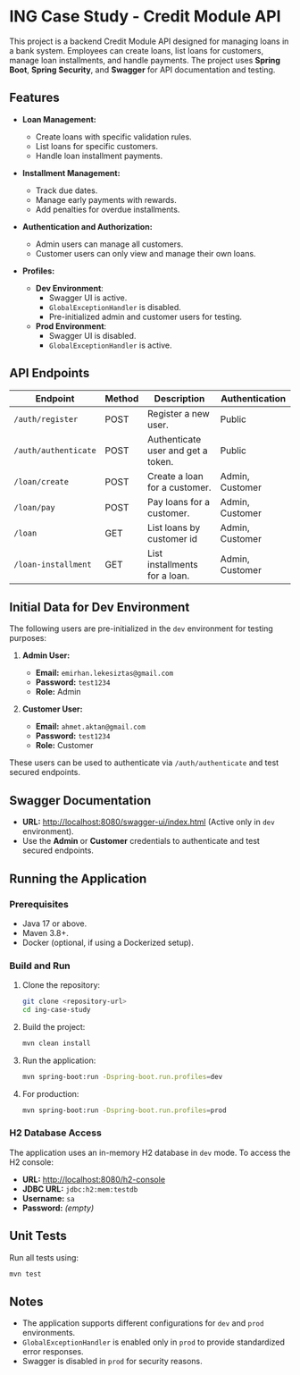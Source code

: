 
# ING Case Study - Credit Module API

This project is a backend Credit Module API designed for managing loans in a bank system. Employees can create loans, list loans for customers, manage loan installments, and handle payments. The project uses **Spring Boot**, **Spring Security**, and **Swagger** for API documentation and testing.

## Features

- **Loan Management:**
  - Create loans with specific validation rules.
  - List loans for specific customers.
  - Handle loan installment payments.

- **Installment Management:**
  - Track due dates.
  - Manage early payments with rewards.
  - Add penalties for overdue installments.

- **Authentication and Authorization:**
  - Admin users can manage all customers.
  - Customer users can only view and manage their own loans.

- **Profiles:**
  - **Dev Environment**:
    - Swagger UI is active.
    - `GlobalExceptionHandler` is disabled.
    - Pre-initialized admin and customer users for testing.
  - **Prod Environment**:
    - Swagger UI is disabled.
    - `GlobalExceptionHandler` is active.

## API Endpoints

| Endpoint                      | Method | Description                        | Authentication  |
|-------------------------------|--------|------------------------------------|-----------------|
| `/auth/register`              | POST   | Register a new user.               | Public          |
| `/auth/authenticate`          | POST   | Authenticate user and get a token. | Public          |
| `/loan/create`                | POST   | Create a loan for a customer.      | Admin, Customer |
| `/loan/pay`                   | POST   | Pay loans for a customer.          | Admin, Customer |
| `/loan`           | GET    | List loans by customer id          | Admin, Customer |
| `/loan-installment`           | GET    | List installments for a loan.      | Admin, Customer |


## Initial Data for Dev Environment

The following users are pre-initialized in the `dev` environment for testing purposes:

1. **Admin User:**
   - **Email:** `emirhan.lekesiztas@gmail.com`
   - **Password:** `test1234`
   - **Role:** Admin

2. **Customer User:**
   - **Email:** `ahmet.aktan@gmail.com`
   - **Password:** `test1234`
   - **Role:** Customer

These users can be used to authenticate via `/auth/authenticate` and test secured endpoints.

## Swagger Documentation

- **URL:** [http://localhost:8080/swagger-ui/index.html](http://localhost:8080/swagger-ui/index.html) (Active only in `dev` environment).
- Use the **Admin** or **Customer** credentials to authenticate and test secured endpoints.

## Running the Application

### Prerequisites

- Java 17 or above.
- Maven 3.8+.
- Docker (optional, if using a Dockerized setup).

### Build and Run

1. Clone the repository:
   ```bash
   git clone <repository-url>
   cd ing-case-study
   ```

2. Build the project:
   ```bash
   mvn clean install
   ```

3. Run the application:
   ```bash
   mvn spring-boot:run -Dspring-boot.run.profiles=dev
   ```

4. For production:
   ```bash
   mvn spring-boot:run -Dspring-boot.run.profiles=prod
   ```

### H2 Database Access

The application uses an in-memory H2 database in `dev` mode. To access the H2 console:

- **URL:** [http://localhost:8080/h2-console](http://localhost:8080/h2-console)
- **JDBC URL:** `jdbc:h2:mem:testdb`
- **Username:** `sa`
- **Password:** *(empty)*

## Unit Tests

Run all tests using:
```bash
mvn test
```

## Notes

- The application supports different configurations for `dev` and `prod` environments.
- `GlobalExceptionHandler` is enabled only in `prod` to provide standardized error responses.
- Swagger is disabled in `prod` for security reasons.
